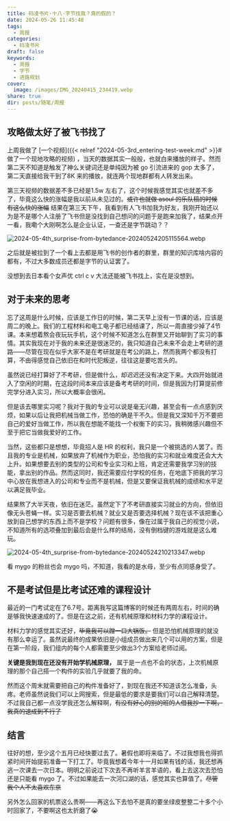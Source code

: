 ```yaml
---
title: 码凌书片·十八·字节找我？真的假的？
date: 2024-05-26 11:45:48
tags:
  - 周报
categories:
  - 码凌书片
draft: false
keywords:
  - 周报
  - 字节
  - 进路规划
cover:
  image: /images/IMG_20240415_234419.webp
share: true
dir: posts/随笔/周报
---
```


## 攻略做太好了被飞书找了

上周我做了 [一个视频]({{< relref "2024-05-3rd_entering-test-week.md" >}}#做了一个现地攻略的视频) ，当天的数据其实一般般，也就白来播放的样子。然而第二天不知道是触发了神么关键词还是单纯因为被 go 引流进来的 gop 太多了，第二天直接给我干到了8K 来的播放，就连两个现地群都有人转发出来。

第三天视频的数据差不多已经是1.5w 左右了，这个时候我感觉其实也就差不多了，毕竟这么快的涨幅是我以前从未见过的。~~或许也就做 asoul 的乐队稿的时候有这么快的涨幅~~ 结果在第三天下午，我看到有人飞书加我为好友，我刚开始还以为是不是哪个人注册了飞书但是没找到自己想问的问题于是跑来加我了，结果点开一看，我嘞个大刚啊怎么是企业认证，一查还是字节跳动？？

![2024-05-4th_surprise-from-bytedance-20240524205115564.webp](/images/2024-05-4th_surprise-from-bytedance-20240524205115564.webp)

之后就是被拉到了一个看上去都是用飞书的创作者的群里，群里的知识库啥内容的都有，不过大多数成员还都是字节的认证罢了。

没想到去日本看个女声优 ctrl c v 大法还能被飞书找上，实在是没想到。

## 对于未来的思考

忘了这周是什么时候，应该是工作日的时候，第二天早上没有一节课的话，应该是周二的晚上。我们的工程材料和电工电子都已经结课了，所以一周直接少掉了4节课。本来想着熬会夜玩玩手机，这个时候不知道怎么在群里又开始聊到了实习的事情。其实我现在对于我的未来还是很迷茫的，我只知道自己未来不会走上考研的道路——尽管在现在似乎大家不是在考研就是在考公的路上，然而我两个都没有打算，不由得感觉自己依旧在和时代犯叛逆，往往这是要吃苦头的。

虽然说已经打算好了不考研，但是做什么，却迟迟还没有决定下来。大四开始就进入了空闲的时期，在这段时间本来应该是备考考研的时间，但是我因为打算提前修完学分进入实习，所以大概率会很闲。

但是该去哪里实习呢？我对于我的专业可以说是毫无兴趣，甚至会有一点点感到厌烦，如果以后让我把机械当做工作，恐怕的确是干不久。但是我又深知千万不要把自己的爱好当做工作，所以我在想能不能找一个权衡下的实习，我稍微感兴趣但不至于把它当做我爱好的工作。

当然，这些都只是想想，毕竟招人是 HR 的权利，我只是一个被挑选的人罢了。而且我的专业是机械，如果放弃了机械作为职业，恐怕我的实习和就业难度还会大大上升。如果想要去别的类型的公司和专业实习和上班，肯定还需要我学习别的技能，拿出别的作品。然而这同时，我还需要应付学校的任务，在地底下把我的学习中心放在我想进入的公司和专业而不是机械，但是又要保证我机械的成绩和水平足以满足我毕业。

结果熬了大半天夜，依旧在迷茫。虽然定下了不考研直接实习就业的方向，但依旧像无头苍蝇一样。实习是否要去机械？就业又是否要选择机械？现在该不该把重心放到自己想学的东西上而不是学校？问题有很多，像在过属于我自己的视觉小说，不知道所有的选项叠加到最后会是什么样的结局，没有倒档键的游戏就是这么难玩。

![2024-05-4th_surprise-from-bytedance-20240524210213347.webp](/images/2024-05-4th_surprise-from-bytedance-20240524210213347.webp)

看 mygo 的粉丝也会 mygo 吗，不知道，我看的是水母，至少有点同感身受了。

## 不是考试但是比考试还难的课程设计

最近的一门考试定在了6.7号。距离我写这篇博客的时候还有两周左右，时间的确是够我快速速成的了。但是在这之前，还有机械原理和材料力学的课程设计。

材料力学的感觉其实还好，~~毕竟我可以蹭一口大锅饭。~~ 但是恐怕机械原理的就没有那么幸运了。虽然说最终的成果依旧是小组成员做出来几个可以用的方案，但是在第一阶段，我们组内的每个人都需要至少做出3个方案给老师过阅。

**关键是我到现在还没有开始学机械原理，** 属于是一点也不会的状态，上次机械原理的那个自己搭一个构件的实验几乎就要了我的命。

然而这个周末就需要把自己的构件准备好了，到现在我还不知道该怎么准备，头疼。老师虽然说我们可以上网搜索，但是最低的要求是要我们可以自己解释清楚。不过我自己都一点没学我还怎么解释啊，~~有没有好心的别的班的人借我抄一下啊，我真的速成到不行了~~ 

## 结言

往好的想，至少这个五月已经快要过去了。暑假也即将来临了。不过我想我也得抓紧时间开始提前准备一下打工了。毕竟我想着今年十一月如果有钱的话，我还想再逃一次课去一次日本。明明之前说过下次去不再听羊言羊语的，看上去这次去恐怕还是只能看 mygo 了。不过如果能去一次河口湖的话，感觉其实也算值了。~~尽管我个人不太喜欢东京~~

另外怎么回家的机票这么贵啊——再这么下去怕不是真的要坐绿皮整整二十多个小时回家了，不要啊这也太折磨了😭